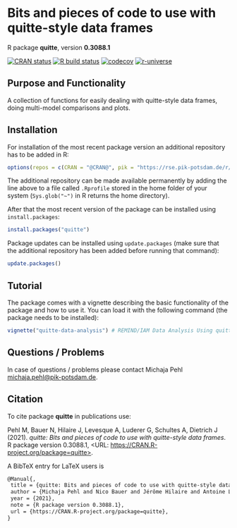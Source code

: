 # Bits and pieces of code to use with quitte-style data frames

R package **quitte**, version **0.3088.1**

[![CRAN status](https://www.r-pkg.org/badges/version/quitte)](https://cran.r-project.org/package=quitte)   [![R build status](https://github.com/pik-piam/quitte/workflows/check/badge.svg)](https://github.com/pik-piam/quitte/actions) [![codecov](https://codecov.io/gh/pik-piam/quitte/branch/master/graph/badge.svg)](https://codecov.io/gh/pik-piam/quitte) [![r-universe](https://pik-piam.r-universe.dev/badges/quitte)](https://pik-piam.r-universe.dev/ui#builds)

## Purpose and Functionality

A collection of functions for easily dealing with
    quitte-style data frames, doing multi-model comparisons and plots.


## Installation

For installation of the most recent package version an additional repository has to be added in R:

```r
options(repos = c(CRAN = "@CRAN@", pik = "https://rse.pik-potsdam.de/r/packages"))
```
The additional repository can be made available permanently by adding the line above to a file called `.Rprofile` stored in the home folder of your system (`Sys.glob("~")` in R returns the home directory).

After that the most recent version of the package can be installed using `install.packages`:

```r 
install.packages("quitte")
```

Package updates can be installed using `update.packages` (make sure that the additional repository has been added before running that command):

```r 
update.packages()
```

## Tutorial

The package comes with a vignette describing the basic functionality of the package and how to use it. You can load it with the following command (the package needs to be installed):

```r
vignette("quitte-data-analysis") # REMIND/IAM Data Analysis Using quitte
```

## Questions / Problems

In case of questions / problems please contact Michaja Pehl <michaja.pehl@pik-potsdam.de>.

## Citation

To cite package **quitte** in publications use:

Pehl M, Bauer N, Hilaire J, Levesque A, Luderer G, Schultes A, Dietrich J (2021). _quitte: Bits and pieces of code to use with quitte-style data frames_. R package version 0.3088.1, <URL: https://CRAN.R-project.org/package=quitte>.

A BibTeX entry for LaTeX users is

 ```latex
@Manual{,
  title = {quitte: Bits and pieces of code to use with quitte-style data frames},
  author = {Michaja Pehl and Nico Bauer and Jérôme Hilaire and Antoine Levesque and Gunnar Luderer and Anselm Schultes and Jan Philipp Dietrich},
  year = {2021},
  note = {R package version 0.3088.1},
  url = {https://CRAN.R-project.org/package=quitte},
}
```

